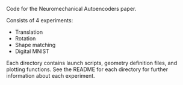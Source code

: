 Code for the Neuromechanical Autoencoders paper.

Consists of 4 experiments:
- Translation
- Rotation
- Shape matching
- Digital MNIST

Each directory contains launch scripts, geometry definition files, and plotting functions. See the README for each
directory for further information about each experiment.
